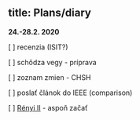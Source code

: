 title: Plans/diary
---
**24.-28.2. 2020**

[ ]  recenzia (ISIT?)
 
[ ]  schôdza vegy - príprava

[ ]  zoznam zmien - CHSH

[ ]  poslať článok do IEEE (comparison)

[ ]  [Rényi II](sandwiched) - aspoň začať
